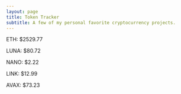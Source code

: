 ```yaml
---
layout: page
title: Token Tracker
subtitle: A few of my personal favorite cryptocurrency projects.
---
```


<!--BEGINCRYPTOINPUT-->
ETH: $2529.77

LUNA: $80.72

NANO: $2.22

LINK: $12.99

AVAX: $73.23

<!--ENDCRYPTOINPUT-->
